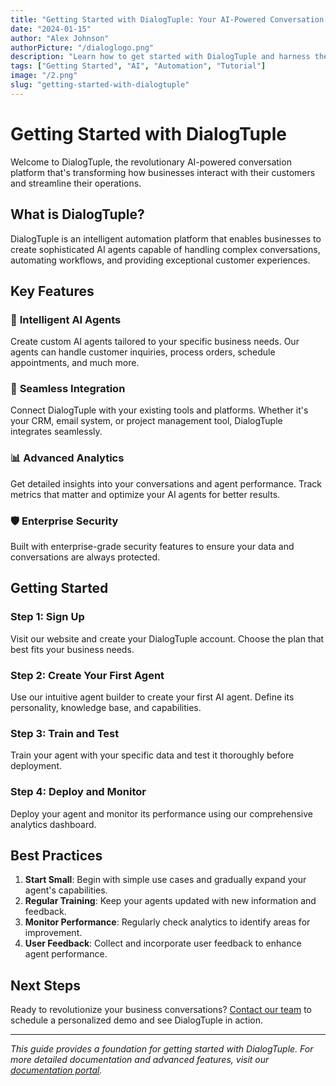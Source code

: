 ```yaml
---
title: "Getting Started with DialogTuple: Your AI-Powered Conversation Platform"
date: "2024-01-15"
author: "Alex Johnson"
authorPicture: "/dialoglogo.png"
description: "Learn how to get started with DialogTuple and harness the power of AI-driven conversations for your business. This comprehensive guide covers setup, configuration, and best practices."
tags: ["Getting Started", "AI", "Automation", "Tutorial"]
image: "/2.png"
slug: "getting-started-with-dialogtuple"
---
```


# Getting Started with DialogTuple

Welcome to DialogTuple, the revolutionary AI-powered conversation platform that's transforming how businesses interact with their customers and streamline their operations.

## What is DialogTuple?

DialogTuple is an intelligent automation platform that enables businesses to create sophisticated AI agents capable of handling complex conversations, automating workflows, and providing exceptional customer experiences.

## Key Features

### 🤖 **Intelligent AI Agents**
Create custom AI agents tailored to your specific business needs. Our agents can handle customer inquiries, process orders, schedule appointments, and much more.

### 🔄 **Seamless Integration**
Connect DialogTuple with your existing tools and platforms. Whether it's your CRM, email system, or project management tool, DialogTuple integrates seamlessly.

### 📊 **Advanced Analytics**
Get detailed insights into your conversations and agent performance. Track metrics that matter and optimize your AI agents for better results.

### 🛡️ **Enterprise Security**
Built with enterprise-grade security features to ensure your data and conversations are always protected.

## Getting Started

### Step 1: Sign Up
Visit our website and create your DialogTuple account. Choose the plan that best fits your business needs.

### Step 2: Create Your First Agent
Use our intuitive agent builder to create your first AI agent. Define its personality, knowledge base, and capabilities.

### Step 3: Train and Test
Train your agent with your specific data and test it thoroughly before deployment.

### Step 4: Deploy and Monitor
Deploy your agent and monitor its performance using our comprehensive analytics dashboard.

## Best Practices

1. **Start Small**: Begin with simple use cases and gradually expand your agent's capabilities.
2. **Regular Training**: Keep your agents updated with new information and feedback.
3. **Monitor Performance**: Regularly check analytics to identify areas for improvement.
4. **User Feedback**: Collect and incorporate user feedback to enhance agent performance.

## Next Steps

Ready to revolutionize your business conversations? [Contact our team](mailto:support@dialogtuple.com) to schedule a personalized demo and see DialogTuple in action.

---

*This guide provides a foundation for getting started with DialogTuple. For more detailed documentation and advanced features, visit our [documentation portal](https://docs.dialogtuple.com).* 